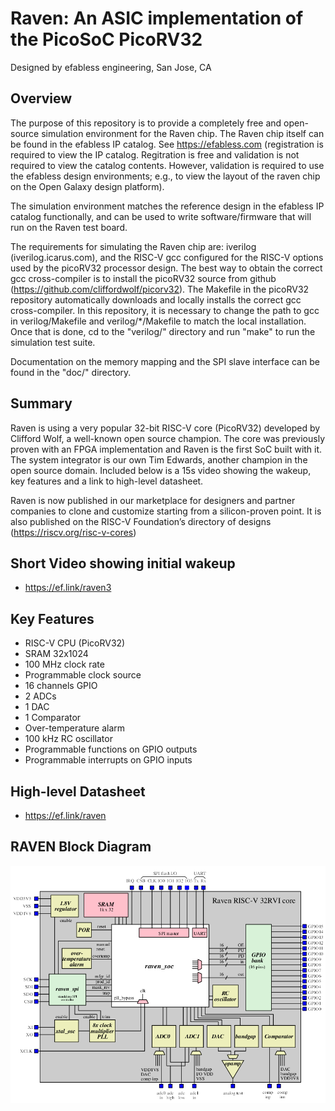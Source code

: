 Raven:  An ASIC implementation of the PicoSoC PicoRV32
===============================================================
Designed by efabless engineering, San Jose, CA

Overview
--------

The purpose of this repository is to provide a completely free
and open-source simulation environment for the Raven chip.  The
Raven chip itself can be found in the efabless IP catalog.  See
https://efabless.com (registration is required to view the IP
catalog.  Regitration is free and validation is not required to
view the catalog contents.  However, validation is required to
use the efabless design environments; e.g., to view the layout
of the raven chip on the Open Galaxy design platform).

The simulation environment matches the reference design in the
efabless IP catalog functionally, and can be used to write
software/firmware that will run on the Raven test board.

The requirements for simulating the Raven chip are:  iverilog
(iverilog.icarus.com), and the RISC-V gcc configured for the
RISC-V options used by the picoRV32 processor design.  The best
way to obtain the correct gcc cross-compiler is to install the
picoRV32 source from github
(https://github.com/cliffordwolf/picorv32).  The Makefile in
the picoRV32 repository automatically downloads and locally
installs the correct gcc cross-compiler.  In this repository,
it is necessary to change the path to gcc in verilog/Makefile
and verilog/*/Makefile to match the local installation.  Once
that is done, cd to the "verilog/" directory and run "make" to
run the simulation test suite.

Documentation on the memory mapping and the SPI slave interface
can be found in the "doc/" directory.

Summary
-------

Raven is using a very popular 32-bit RISC-V core (PicoRV32) developed by Clifford Wolf, a well-known open source champion. The core was previously proven with an FPGA implementation and Raven is the first SoC built with it. The system integrator is our own Tim Edwards, another champion in the open source domain. Included below is a 15s video showing the wakeup, key features and a link to high-level datasheet.

Raven is now published in our marketplace for designers and partner companies to clone and customize starting from a silicon-proven point. It is also published on the RISC-V Foundation’s directory of designs
(https://riscv.org/risc-v-cores)

Short Video showing initial wakeup
----------------------------------
* https://ef.link/raven3

Key Features
------------
* RISC-V CPU (PicoRV32)
* SRAM 32x1024
* 100 MHz clock rate
* Programmable clock source
* 16 channels GPIO
* 2 ADCs
* 1 DAC
* 1 Comparator
* Over-temperature alarm
* 100 kHz RC oscillator
* Programmable functions on GPIO outputs
* Programmable interrupts on GPIO inputs

High-level Datasheet 
---------------------
* https://ef.link/raven

RAVEN Block Diagram
-------------------

![RAVEN-PICORV32](doc/raven_block_diagram.png)


